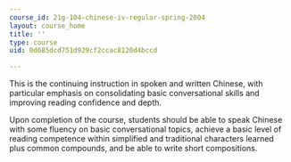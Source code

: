 ```yaml
---
course_id: 21g-104-chinese-iv-regular-spring-2004
layout: course_home
title: ''
type: course
uid: 0d685dcd751d929cf2ccac8120d4bccd

---
```

This is the continuing instruction in spoken and written Chinese, with particular emphasis on consolidating basic conversational skills and improving reading confidence and depth.

Upon completion of the course, students should be able to speak Chinese with some fluency on basic conversational topics, achieve a basic level of reading competence within simplified and traditional characters learned plus common compounds, and be able to write short compositions.
